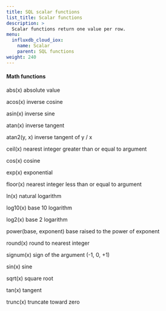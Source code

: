 ```yaml
---
title: SQL scalar functions
list_title: Scalar functions
description: > 
  Scalar functions return one value per row.
menu:
  influxdb_cloud_iox:
    name: Scalar
    parent: SQL functions
weight: 240
---
```





#### Math functions

abs(x)
absolute value

acos(x)
inverse cosine

asin(x)
inverse sine

atan(x)
inverse tangent

atan2(y, x)
inverse tangent of y / x

ceil(x)
nearest integer greater than or equal to argument

cos(x)
cosine

exp(x)
exponential

floor(x)
nearest integer less than or equal to argument

ln(x)
natural logarithm

log10(x)
base 10 logarithm

log2(x)
base 2 logarithm

power(base, exponent)
base raised to the power of exponent

round(x)
round to nearest integer

signum(x)
sign of the argument (-1, 0, +1)

sin(x)
sine

sqrt(x)
square root

tan(x)
tangent

trunc(x)
truncate toward zero

